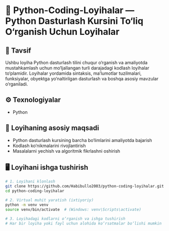 # 🐍 Python-Coding-Loyihalar — Python Dasturlash Kursini To‘liq O‘rganish Uchun Loyihalar

## 📌 Tavsif
Ushbu loyiha Python dasturlash tilini chuqur o‘rganish va amaliyotda mustahkamlash uchun mo‘ljallangan turli darajadagi kodlash loyihalar to‘plamidir. Loyihalar yordamida sintaksis, ma’lumotlar tuzilmalari, funksiyalar, obyektga yo‘naltirilgan dasturlash va boshqa asosiy mavzular o‘rganiladi.

## ⚙️ Texnologiyalar
- Python

## 🚀 Loyihaning asosiy maqsadi
- Python dasturlash kursining barcha bo‘limlarini amaliyotda bajarish
- Kodlash ko‘nikmalarini rivojlantirish
- Masalalarni yechish va algoritmik fikrlashni oshirish

## 🖥️ Loyihani ishga tushirish
```bash
# 1. Loyihani klonlash
git clone https://github.com/Habibullo2003/python-coding-loyihalar.git
cd python-coding-loyihalar

# 2. Virtual muhit yaratish (ixtiyoriy)
python -m venv venv
source venv/bin/activate  # (Windows: venv\Scripts\activate)

# 3. Loyihadagi kodlarni o‘rganish va ishga tushirish
# Har bir loyiha yoki fayl uchun alohida ko‘rsatmalar bo‘lishi mumkin
